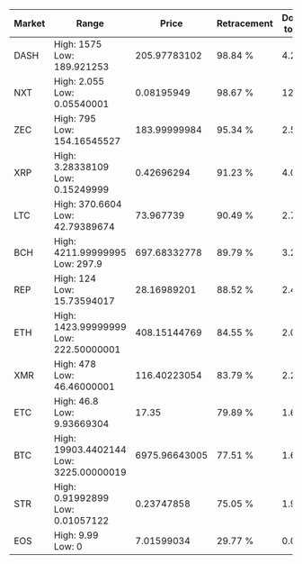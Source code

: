 | Market | Range | Price| Retracement | Doubles to 50% |
| --- | --- | --- | --- | --- |
| DASH | High: 1575<br />Low: 189.921253 | 205.97783102 | 98.84 % | 4.28 |
| NXT | High: 2.055<br />Low: 0.05540001 | 0.08195949 | 98.67 % | 12.87 |
| ZEC | High: 795<br />Low: 154.16545527 | 183.99999984 | 95.34 % | 2.58 |
| XRP | High: 3.28338109<br />Low: 0.15249999 | 0.42696294 | 91.23 % | 4.02 |
| LTC | High: 370.6604<br />Low: 42.79389674 | 73.967739 | 90.49 % | 2.79 |
| BCH | High: 4211.99999995<br />Low: 297.9 | 697.68332778 | 89.79 % | 3.23 |
| REP | High: 124<br />Low: 15.73594017 | 28.16989201 | 88.52 % | 2.48 |
| ETH | High: 1423.99999999<br />Low: 222.50000001 | 408.15144769 | 84.55 % | 2.02 |
| XMR | High: 478<br />Low: 46.46000001 | 116.40223054 | 83.79 % | 2.25 |
| ETC | High: 46.8<br />Low: 9.93669304 | 17.35 | 79.89 % | 1.64 |
| BTC | High: 19903.4402144<br />Low: 3225.00000019 | 6975.96643005 | 77.51 % | 1.66 |
| STR | High: 0.91992899<br />Low: 0.01057122 | 0.23747858 | 75.05 % | 1.96 |
| EOS | High: 9.99<br />Low: 0 | 7.01599034 | 29.77 % | 0.00 |
